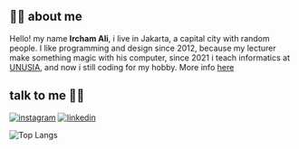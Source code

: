 ## :man_scientist: about me

Hello! my name **Ircham Ali**, i live in Jakarta, a capital city with random people. I like programming and design since 2012, because my lecturer make something magic with his computer, since 2021 i teach informatics at [UNUSIA](https://unusia.ac.id), and now i still coding for my hobby. More info [here](https://pddikti.kemdikbud.go.id/data_dosen/NUU2NERCNjktRDM5Qi00QjRDLTk5QjUtQkZEQzI2NDc0NzYz)

## talk to me 👋🏻

[![instagram](https://img.shields.io/badge/Instagram-E4405F?style=for-the-badge&logo=instagram&logoColor=white)](https://www.instagram.com/irchamali_)
[![linkedin](https://img.shields.io/badge/LinkedIn-0077B5?style=for-the-badge&logo=linkedin&logoColor=white)](https://www.linkedin.com/in/ircham-ali/)

![Top Langs](https://github-readme-stats.vercel.app/api/top-langs/?username=irchamali&layout=compact&theme=dark)

<!--
**irchamali/irchamali** is a ✨ _special_ ✨ repository because its `README.md` (this file) appears on your GitHub profile.
https://raw.githubusercontent.com/irchamali/irchamali/main/cvirham.pdf
Here are some ideas to get you started:

- 🔭 I’m currently working on ...
- 🌱 I’m currently learning ...
- 👯 I’m looking to collaborate on ...
- 🤔 I’m looking for help with ...
- 💬 Ask me about ...
- 📫 How to reach me: ...
- 😄 Pronouns: ...
- ⚡ Fun fact: ...
-->
